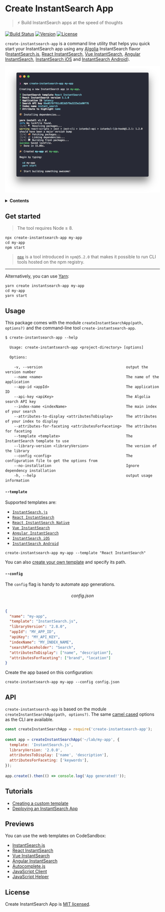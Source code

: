 # Create InstantSearch App

> ⚡️ Build InstantSearch apps at the speed of thoughts

[![Build Status][travis-svg]][travis-url] [![Version][version-svg]][package-url] [![License][license-image]][license-url]

`create-instantsearch-app` is a command line utility that helps you quick start your InstantSearch app using any [Algolia][algolia-website] InstantSearch flavor ([InstantSearch.js][instantsearchjs-github], [React InstantSearch][react-instantsearch-github], [Vue InstantSearch][vue-instantsearch-github], [Angular InstantSearch][angular-instantsearch-github], [InstantSearch iOS][instantsearch-ios-github] and [InstantSearch Android][instantsearch-android-github]).

<p align="center">
  <img src="preview.png" width="800" alt="Preview">
</p>

<details>
  <summary><strong>Contents</strong></summary>


<!-- START doctoc generated TOC please keep comment here to allow auto update -->
<!-- DON'T EDIT THIS SECTION, INSTEAD RE-RUN doctoc TO UPDATE -->


- [Get started](#get-started)
- [Usage](#usage)
- [API](#api)
- [Tutorials](#tutorials)
- [Previews](#previews)
- [License](#license)

<!-- END doctoc generated TOC please keep comment here to allow auto update -->

</details>

## Get started

> The tool requires Node ≥ 8.

```
npx create-instantsearch-app my-app
cd my-app
npm start
```

> [`npx`](https://medium.com/@maybekatz/introducing-npx-an-npm-package-runner-55f7d4bd282b) is a tool introduced in `npm@5.2.0` that makes it possible to run CLI tools hosted on the npm registry.

---

Alternatively, you can use [Yarn](https://yarnpkg.com):

```
yarn create instantsearch-app my-app
cd my-app
yarn start
```

## Usage

This package comes with the module `createInstantSearchApp(path, options?)` and the command-line tool `create-instantsearch-app`.

```
$ create-instantsearch-app --help

  Usage: create-instantsearch-app <project-directory> [options]

  Options:

    -v, --version                                      output the version number
    --name <name>                                      The name of the application
    --app-id <appId>                                   The application ID
    --api-key <apiKey>                                 The Algolia search API key
    --index-name <indexName>                           The main index of your search
    --attributes-to-display <attributesToDisplay>      The attributes of your index to display
    --attributes-for-faceting <attributesForFaceting>  The attributes for faceting
    --template <template>                              The InstantSearch template to use
    --library-version <libraryVersion>                 The version of the library
    --config <config>                                  The configuration file to get the options from
    --no-installation                                  Ignore dependency installation
    -h, --help                                         output usage information
```

#### `--template`

Supported templates are:

- [`InstantSearch.js`][instantsearchjs-github]
- [`React InstantSearch`][react-instantsearch-github]
- [`React InstantSearch Native`][react-instantsearch-github]
- [`Vue InstantSearch`][vue-instantsearch-github]
- [`Angular InstantSearch`][angular-instantsearch-github]
- [`InstantSearch iOS`][instantsearch-ios-github]
- [`InstantSearch Android`][instantsearch-android-github]

```
create-instantsearch-app my-app --template "React InstantSearch"
```

You can also [create your own template](docs/custom-templates.md) and specify its path.

#### `--config`

The `config` flag is handy to automate app generations.

<h6 align="center">config.json</h6>

```json
{
  "name": "my-app",
  "template": "InstantSearch.js",
  "libraryVersion": "2.8.0",
  "appId": "MY_APP_ID",
  "apiKey": "MY_API_KEY",
  "indexName": "MY_INDEX_NAME",
  "searchPlaceholder": "Search",
  "attributesToDisplay": ["name", "description"],
  "attributesForFaceting": ["brand", "location"]
}
```

Create the app based on this configuration:

```
create-instantsearch-app my-app --config config.json
```

## API

`create-instantsearch-app` is based on the module `createInstantSearchApp(path, options?)`. The same [camel cased](https://en.wikipedia.org/wiki/Camel_case) options as the CLI are available.

```javascript
const createInstantSearchApp = require('create-instantsearch-app');

const app = createInstantSearchApp('~/lab/my-app', {
  template: 'InstantSearch.js',
  libraryVersion: '2.0.0',
  attributesToDisplay: ['name', 'description'],
  attributesForFaceting: ['keywords'],
});

app.create().then(() => console.log('App generated!'));
```

## Tutorials

- [Creating a custom template](docs/custom-templates.md)
- [Deploying an InstantSearch App](docs/deploy.md)

## Previews

You can use the web templates on CodeSandbox:

- [InstantSearch.js](https://codesandbox.io/s/github/algolia/create-instantsearch-app/tree/templates/instantsearch.js)
- [React InstantSearch](https://codesandbox.io/s/github/algolia/create-instantsearch-app/tree/templates/react-instantsearch)
- [Vue InstantSearch](https://codesandbox.io/s/github/algolia/create-instantsearch-app/tree/templates/vue-instantsearch)
- [Angular InstantSearch](https://codesandbox.io/s/github/algolia/create-instantsearch-app/tree/templates/angular-instantsearch)
- [Autocomplete.js](https://codesandbox.io/s/github/algolia/create-instantsearch-app/tree/templates/autocomplete.js)
- [JavaScript Client](https://codesandbox.io/s/github/algolia/create-instantsearch-app/tree/templates/javascript-client)
- [JavaScript Helper](https://codesandbox.io/s/github/algolia/create-instantsearch-app/tree/templates/javascript-helper)

## License

Create InstantSearch App is [MIT licensed](LICENSE).

<!-- Badges -->

[version-svg]: https://img.shields.io/npm/v/create-instantsearch-app.svg?style=flat-square
[package-url]: https://npmjs.org/package/create-instantsearch-app
[travis-svg]: https://img.shields.io/travis/algolia/create-instantsearch-app/master.svg?style=flat-square
[travis-url]: https://travis-ci.org/algolia/create-instantsearch-app
[license-image]: http://img.shields.io/badge/license-MIT-green.svg?style=flat-square
[license-url]: LICENSE

<!-- Links -->

[algolia-website]: https://www.algolia.com/?utm_medium=social-owned&utm_source=GitHub&utm_campaign=create-instantsearch-app%20repository
[instantsearchjs-github]: https://github.com/algolia/instantsearch.js
[react-instantsearch-github]: https://github.com/algolia/react-instantsearch
[vue-instantsearch-github]: https://github.com/algolia/vue-instantsearch
[angular-instantsearch-github]: https://github.com/algolia/angular-instantsearch
[instantsearch-ios-github]: https://github.com/algolia/instantsearch-ios
[instantsearch-android-github]: https://github.com/algolia/instantsearch-android
